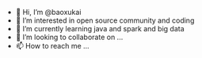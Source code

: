 - 👋 Hi, I’m @baoxukai
- 👀 I’m interested in open source community and coding
- 🌱 I’m currently learning java and spark and big data
- 💞️ I’m looking to collaborate on ...
- 📫 How to reach me ...

<!---
baoxukai/baoxukai is a ✨ special ✨ repository because its `README.md` (this file) appears on your GitHub profile.
You can click the Preview link to take a look at your changes.
--->

